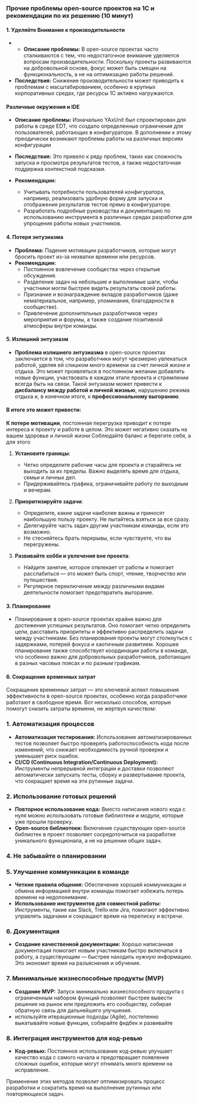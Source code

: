 ### Прочие проблемы open-source проектов на 1С и рекомендации по их решению (10 минут)

#### 1. Уделяйте Внимание к производительности

- - **Описание проблемы:** В open-source проектах часто сталкиваются с тем, что недостаточное внимание уделяется вопросам производительности. Поскольку проекты развиваются на добровольной основе, фокус может быть смещен на функциональность, а не на оптимизацию работы решений.
- **Последствия:** Снижение производительности может приводить к проблемам с масштабированием, особенно в крупных корпоративных средах, где ресурсы 1С активно нагружаются.


#### **Различные окружения и IDE**

- **Описание проблемы:** Изначально YAxUnit был спроектирован для работы в среде EDT, что создало определенные ограничения для пользователей, работающих в конфигураторе. В дополнении к этому преодически возникают проблемы работы на различных версиях конфигурации

- **Последствия:** Это привело к ряду проблем, таких как сложность запуска и просмотра результатов тестов, а также недостаточная поддержка контекстной подсказки.
- **Рекомендации:**
    - Учитывать потребности пользователей конфигуратора, например, реализовать удобную форму для запуска и отображения результатов тестов прямо в конфигураторе.
    - Разработать подробные руководства и документацию по использованию инструмента в различных средах разработки для упрощения работы новых участников.


#### 4. **Потеря энтузиазма**

- **Проблема:** Падение мотивации разработчиков, которые могут бросить проект из-за нехватки времени или ресурсов.
- **Рекомендации:**
    - Постоянное вовлечение сообщества через открытые обсуждения.
    - Разделение задач на небольшие и выполнимые шаги, чтобы участники могли быстрее видеть результаты своей работы.
    - Признание и вознаграждение вкладов разработчиков (даже нематериальное, например, упоминания, благодарности в сообществе).
    - Привлечение дополнительных разработчиков через мероприятия и форумы, а также создание позитивной атмосферы внутри команды.

#### 5. **Излишний энтузиазм**

- **Проблема излишнего энтузиазма** в open-source проектах заключается в том, что разработчики могут чрезмерно увлекаться работой, уделяя ей слишком много времени за счет личной жизни и отдыха. Это может проявляться в постоянном желании добавлять новые функции, участвовать в каждом этапе проекта и стремлении всегда быть на связи. Такой энтузиазм может привести к **дисбалансу между работой и личной жизнью**, нарушению режима отдыха и, в конечном итоге, к **профессиональному выгоранию**.

#### В итоге это может привести:

**К потере мотивации**, постоянная перегрузка приводит к потере интереса к проекту и работе в целом. Это может негативно сказать на вашем здоровье и личной жизни
Соблюдайте баланс и берегите себя, а для этого
1. **Установите границы**:
    
    - Четко определите рабочие часы для проекта и старайтесь не выходить за их пределы. Важно выделять время для отдыха, семьи и личных дел.
    - Придерживайтесь графика, ограничивайте работу по выходным и вечерам.
2. **Приоритизируйте задачи**:
    
    - Определите, какие задачи наиболее важны и приносят наибольшую пользу проекту. Не пытайтесь взяться за все сразу.
    - Делегируйте часть задач другим участникам команды, если это возможно.
    - Не стесняйтесь брать перерывы, если чувствуете, что вы перегружены.
4. **Развивайте хобби и увлечения вне проекта**:
    
    - Найдите занятие, которое отвлекает от работы и помогает расслабиться — это может быть спорт, чтение, творчество или путешествия.
    - Регулярное переключение между различными видами деятельности помогает предотвратить выгорание.

#### 3. **Планирование**

- Планирование в open-source проектах крайне важно для достижения успешных результатов. Оно помогает четко определить цели, расставить приоритеты и эффективно распределить задачи между участниками. Без планирования проекты могут столкнуться с задержками, потерей фокуса и хаотичным развитием. Хорошее планирование также способствует координации работы в команде, что особенно важно для добровольных разработчиков, работающих в разных часовых поясах и по разным графикам.
#### 6. **Сокращение временных затрат**

Сокращение временных затрат — это ключевой аспект повышения эффективности в open-source проектах, особенно когда разработчики работают в свободное время. Вот несколько способов, которые помогут снизить затраты времени, не жертвуя качеством:

### 1. **Автоматизация процессов**

- **Автоматизация тестирования:** Использование автоматизированных тестов позволяет быстро проверять работоспособность кода после изменений, что снижает необходимость ручной проверки и уменьшает риск ошибок.
- **CI/CD (Continuous Integration/Continuous Deployment):** Инструменты непрерывной интеграции и доставки позволяют автоматически запускать тесты, сборку и развертывание проекта, что сокращает время на эти рутинные задачи.

### 2. **Использование готовых решений**

- **Повторное использование кода:** Вместо написания нового кода с нуля можно использовать готовые библиотеки и модули, которые уже прошли проверку.
- **Open-source библиотеки:** Включение существующих open-source библиотек в проект позволяет сосредоточиться на разработке уникального функционала, а не на решении общих задач.

### 4. Не забывайте о планировании

### 5. **Улучшение коммуникации в команде**

- **Четкие правила общения:** Обеспечение хорошей коммуникации и обмена информацией внутри команды помогает избежать потерь времени на недопонимание.
- **Использование инструментов для совместной работы:** Инструменты, такие как Slack, Trello или Jira, помогают эффективно управлять задачами и сокращают время на переписку и встречи.

### 6. **Документация**

- **Создание качественной документации:** Хорошо написанная документация помогает новым участникам быстро включаться в работу, а существующим — быстрее находить нужную информацию. Это экономит время на разъяснения и обучение.

### 7. **Минимальные жизнеспособные продукты (MVP)**

- **Создание MVP:** Запуск минимально жизнеспособного продукта с ограниченным набором функций позволяет быстрее вывести решение на рынок или предложить его сообществу, собирая обратную связь для дальнейшего улучшения.
- используйте итерационные подходы (Agile), постепенно выкатывайте новые функции, собирайте фидбек и развивайте 

### 8. **Интеграция инструментов для код-ревью**

- **Код-ревью:** Постоянное использование код-ревью улучшает качество кода с самого начала и предотвращает появление сложных ошибок, которые могут отнимать много времени на исправление.

Применение этих методов позволит оптимизировать процесс разработки и сократить время на выполнение рутинных или повторяющихся задач.